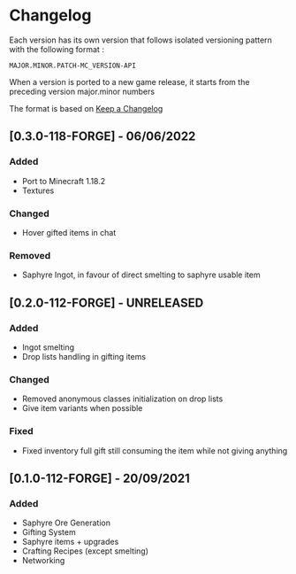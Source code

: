 # Changelog

Each version has its own version that follows isolated versioning pattern with the following format :

`MAJOR.MINOR.PATCH-MC_VERSION-API`

When a version is ported to a new game release, it starts from the preceding version major.minor numbers

The format is based on [Keep a Changelog](https://keepachangelog.com/en/1.0.0/)

## [0.3.0-118-FORGE] - 06/06/2022

### Added

- Port to Minecraft 1.18.2
- Textures

### Changed

- Hover gifted items in chat

### Removed

- Saphyre Ingot, in favour of direct smelting to saphyre usable item

## [0.2.0-112-FORGE] - UNRELEASED

### Added

- Ingot smelting
- Drop lists handling in gifting items

### Changed

- Removed anonymous classes initialization on drop lists
- Give item variants when possible

### Fixed

- Fixed inventory full gift still consuming the item while not giving anything

## [0.1.0-112-FORGE] - 20/09/2021

### Added

- Saphyre Ore Generation
- Gifting System
- Saphyre items + upgrades
- Crafting Recipes (except smelting)
- Networking